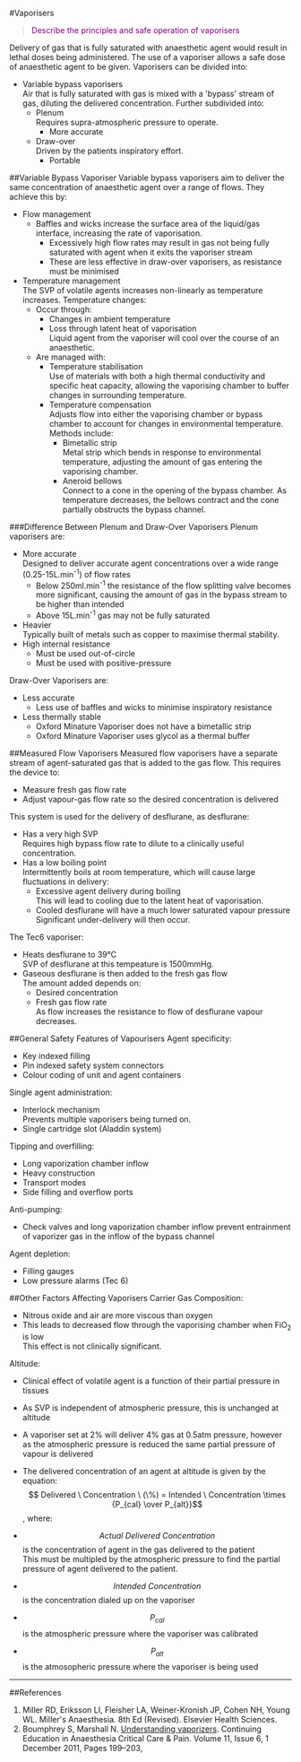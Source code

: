 #Vaporisers

> <p style="color:purple";> Describe the principles and safe operation of vaporisers </p>

Delivery of gas that is fully saturated with anaesthetic agent would result in lethal doses being administered. The use of a vaporiser allows a safe dose of anaesthetic agent to be given. Vaporisers can be divided into:
* Variable bypass vaporisers  
Air that is fully saturated with gas is mixed with a 'bypass' stream of gas, diluting the delivered concentration. Further subdivided into:
	* Plenum  
	Requires supra-atmospheric pressure to operate.
    	* More accurate
	* Draw-over  
	Driven by the patients inspiratory effort.
	    * Portable


##Variable Bypass Vaporiser
Variable bypass vaporisers aim to deliver the same concentration of anaesthetic agent over a range of flows. They achieve this by:
* Flow management
    * Baffles and wicks increase the surface area of the liquid/gas interface, increasing the rate of vaporisation.
    	* Excessively high flow rates may result in gas not being fully saturated with agent when it exits the vaporiser stream
    	* These are less effective in draw-over vaporisers, as resistance must be minimised
* Temperature management  
The SVP of volatile agents increases non-linearly as temperature increases. Temperature changes:
	* Occur through:
		* Changes in ambient temperature
		* Loss through latent heat of vaporisation  
		Liquid agent from the vaporiser will cool over the course of an anaesthetic.
	* Are managed with:
		* Temperature stabilisation  
		Use of materials with both a high thermal conductivity and specific heat capacity, allowing the vaporising chamber to buffer changes in surrounding temperature.
		* Temperature compensation  
		Adjusts flow into either the vaporising chamber or bypass chamber to account for changes in environmental temperature. Methods include:
			* Bimetallic strip  
			Metal strip which bends in response to environmental temperature, adjusting the amount of gas entering the vaporising chamber.
			* Aneroid bellows  
			Connect to a cone in the opening of the bypass chamber. As temperature decreases, the bellows contract and the cone partially obstructs the bypass channel.

###Difference Between Plenum and Draw-Over Vaporisers
Plenum vaporisers are:
* More accurate  
Designed to deliver accurate agent concentrations over a wide range (0.25-15L.min<sup>-1</sup>) of flow rates
    * Below 250ml.min<sup>-1</sup> the resistance of the flow splitting valve becomes more significant, causing the amount of gas in the bypass stream to be higher than intended
    * Above 15L.min<sup>-1</sup> gas may not be fully saturated
* Heavier  
Typically built of metals such as copper to maximise thermal stability.
* High internal resistance 
	* Must be used out-of-circle
	* Must be used with positive-pressure

Draw-Over Vaporisers are:
* Less accurate
	* Less use of baffles and wicks to minimise inspiratory resistance
* Less thermally stable
	* Oxford Minature Vaporiser does not have a bimetallic strip
	* Oxford Minature Vaporiser uses glycol as a thermal buffer


##Measured Flow Vaporisers
Measured flow vaporisers have a separate stream of agent-saturated gas that is added to the gas flow. This requires the device to:
* Measure fresh gas flow rate
* Adjust vapour-gas flow rate so the desired concentration is delivered

This system is used for the delivery of desflurane, as desflurane:
* Has a very high SVP  
Requires high bypass flow rate to dilute to a clinically useful concentration.
* Has a low boiling point  
Intermittently boils at room temperature, which will cause large fluctuations in delivery:
	* Excessive agent delivery during boiling  
	This will lead to cooling due to the latent heat of vaporisation.
	* Cooled desflurane will have a much lower saturated vapour pressure  
	Significant under-delivery will then occur.

The Tec6 vaporiser:
* Heats desflurane to 39°C  
SVP of desflurane at this tempeature is 1500mmHg.
* Gaseous desflurane is then added to the fresh gas flow  
The amount added depends on:
	* Desired concentration
	* Fresh gas flow rate  
	As flow increases the resistance to flow of desflurane vapour decreases. 

##General Safety Features of Vapourisers
Agent specificity:
* Key indexed filling
* Pin indexed safety system connectors
* Colour coding of unit and agent containers

Single agent administration:
* Interlock mechanism  
Prevents multiple vaporisers being turned on.
* Single cartridge slot (Aladdin system)

Tipping and overfilling:
* Long vaporization chamber inflow
* Heavy construction
* Transport modes
* Side filling and overflow ports

Anti-pumping:
* Check valves and long vaporization chamber inflow prevent entrainment of vaporizer gas in the inflow of the bypass channel

Agent depletion:
* Filling gauges
* Low pressure alarms (Tec 6)

##Other Factors Affecting Vaporisers
Carrier Gas Composition:
* Nitrous oxide and air are more viscous than oxygen
* This leads to decreased flow through the vaporising chamber when FiO<sub>2</sub> is low  
This effect is not clinically significant.

Altitude:
* Clinical effect of volatile agent is a function of their partial pressure in tissues
* As SVP is independent of atmospheric pressure, this is unchanged at altitude
* A vaporiser set at 2% will deliver 4% gas at 0.5atm pressure, however as the atmospheric pressure is reduced the same partial pressure of vapour is delivered

* The delivered concentration of an agent at altitude is given by the equation:  
$$ Delivered \ Concentration \ (\%) = Intended \ Concentration \times {P_{cal} \over P_{alt}}$$, where:
* $$ Actual \ Delivered \ Concentration$$ is the concentration of agent in the gas delivered to the patient  
This must be multipled by the atmospheric pressure to find the partial pressure of agent delivered to the patient.
* $$ Intended \ Concentration$$ is the concentration dialed up on the vaporiser
* $$ P_{cal}$$ is the atmospheric pressure where the vaporiser was calibrated
* $$ P_{alt}$$ is the atmosopheric pressure where the vaporiser is being used



---
##References
1. Miller RD, Eriksson LI, Fleisher LA, Weiner-Kronish JP, Cohen NH, Young WL. Miller's Anaesthesia. 8th Ed (Revised). Elsevier Health Sciences.
2. Boumphrey S, Marshall N. [Understanding vaporizers](https://academic.oup.com/bjaed/article/11/6/199/263839/Understanding-vaporizers). Continuing Education in Anaesthesia Critical Care & Pain. Volume 11, Issue 6, 1 December 2011, Pages 199–203,
